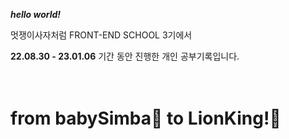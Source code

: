 **_hello world!_**

멋쟁이사자처럼 FRONT-END SCHOOL 3기에서 

**22.08.30 - 23.01.06** 기간 동안 진행한 개인 공부기록입니다.
<br>
<br>
<br>
# from babySimba🍼 to LionKing!🦁
<br>

